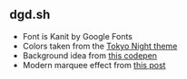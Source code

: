 ## dgd.sh
- Font is Kanit by Google Fonts
- Colors taken from the [Tokyo Night theme](https://github.com/enkia/tokyo-night-vscode-theme)
- Background idea from [this codepen](https://codepen.io/P1N2O/pen/pyBNzX)
- Modern marquee effect from [this post](https://ryanmulligan.dev/blog/css-marquee/)
